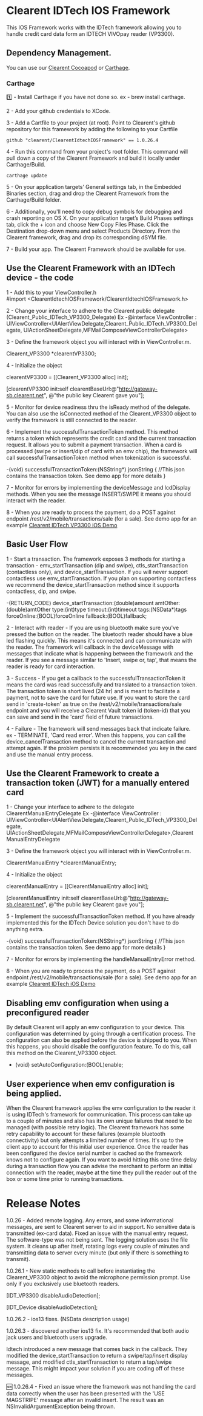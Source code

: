 # Clearent IDTech IOS Framework

This IOS Framework works with the IDTech framework allowing you to handle credit card data form an IDTECH VIVOpay reader (VP3300).

## Dependency Management.

You can use our [Clearent Cocoapod](https://github.com/clearent/CocoaPods) or [Carthage](https://github.com/Carthage/Carthage).

### Carthage ###

:one: - Install Carthage if you have not done so. ex - brew install carthage.

2 - Add your github credentials to XCode.

3 - Add a Cartfile to your project (at root). Point to Clearent's github repository for this framework by adding the following to your Cartfile

    github "clearent/ClearentIdtechIOSFramework" == 1.0.26.4

4 - Run this command from your project's root folder. This command will pull down a copy of the Clearent Framework and build it locally under Carthage/Build.

    carthage update

5 - On your application targets’ General settings tab, in the Embedded Binaries section, drag and drop the Clearent Framework from the Carthage/Build folder.

6 - Additionally, you'll need to copy debug symbols for debugging and crash reporting on OS X.
    On your application target’s Build Phases settings tab, click the + icon and choose New Copy Files Phase.
    Click the Destination drop-down menu and select Products Directory.
    From the Clearent framework, drag and drop its corresponding dSYM file.

7 - Build your app. The Clearent Framework should be available for use.

## Use the Clearent Framework with an IDTech device - the code

1 - Add this to your ViewController.h  
#import <ClearentIdtechIOSFramework/ClearentIdtechIOSFramework.h>

2 - Change your interface to adhere to the Clearent public delegate (Clearent_Public_IDTech_VP3300_Delegate)
Ex -@interface ViewController : UIViewController<UIAlertViewDelegate,Clearent_Public_IDTech_VP3300_Delegate, UIActionSheetDelegate,MFMailComposeViewControllerDelegate>

3 - Define the framework object you will interact with in ViewController.m.

Clearent_VP3300 *clearentVP3300;

4 - Initialize the object

clearentVP3300 = [[Clearent_VP3300 alloc]  init];

[clearentVP3300 init:self clearentBaseUrl:@"http://gateway-sb.clearent.net", @"the public key Clearent gave you"];

5 - Monitor for device readiness thru the isReady method of the delegate. You can also use the isConnected method of the Clearent_VP3300 object to verify the framework is still connected to the reader.

6 - Implement the successfulTransactionToken method. This method returns a token which represents the credit card and the current transaction request. It allows you to submit a payment transaction.
When a card is processed (swipe or insert/dip of card with an emv chip), the framework will call successfulTransactionToken method when tokenization is successful.

-(void) successfulTransactionToken:(NSString*) jsonString {
  //This json contains the transaction token. See demo app for more details
}

7 - Monitor for errors by implementing the deviceMessage and lcdDisplay methods. When you see the message INSERT/SWIPE it means
you should interact with the reader.

8 - When you are ready to process the payment, do a POST against endpoint /rest/v2/mobile/transactions/sale (for a sale). See demo app for an example [Clearent IDTech VP3300 iOS Demo](https://github.com/clearent/IDTech_VP3300_Demo)

## Basic User Flow

1 - Start a transaction. The framework exposes 3 methods for starting a transaction - emv_startTransaction (dip and swipe), ctls_startTransaction (contactless only), and device_startTransaction. If you will never support contactless use emv_startTransaction. If you plan on supporting contactless we recommend the device_startTransaction method since it supports contactless, dip, and swipe.

-(RETURN_CODE) device_startTransaction:(double)amount amtOther:(double)amtOther type:(int)type timeout:(int)timeout tags:(NSData*)tags forceOnline:(BOOL)forceOnline  fallback:(BOOL)fallback;

2 - Interact with reader - If you are using bluetooth make sure you've pressed the button on the reader. The bluetooth reader should have a blue led flashing quickly. This means it's connected and can communicate with the reader. The framework will callback in the deviceMessage with messages that indicate what is happening between the framework and the reader. If you see a message similar to 'Insert, swipe or, tap', that means the reader is ready for card interaction.

3 - Success - If you get a callback to the successfulTransactionToken it means the card was read successfully and translated to a transaction token. The transaction token is short lived (24 hr) and is meant to facilitate a payment, not to save the card for future use. If you want to store the card send in 'create-token' as true on the /rest/v2/mobile/transactions/sale endpoint and you will receive a Clearent Vault token id (token-id) that you can save and send in the 'card' field of future transactions.

4 - Failure - The framework will send messages back that indicate failure. ex - TERMINATE, 'Card read error'. When this happens, you can call the device_cancelTransaction method to cancel the current transaction and attempt again. If the problem persists it is recommended you key in the card and use the manual entry process.

## Use the Clearent Framework to create a transaction token (JWT) for a manually entered card

1 - Change your interface to adhere to the delegate ClearentManualEntryDelegate
Ex -@interface ViewController : UIViewController<UIAlertViewDelegate,Clearent_Public_IDTech_VP3300_Delegate, UIActionSheetDelegate,MFMailComposeViewControllerDelegate>,ClearentManualEntryDelegate

3 - Define the framework object you will interact with in ViewController.m.

ClearentManualEntry *clearentManualEntry;

4 - Initialize the object

clearentManualEntry = [[ClearentManualEntry alloc]  init];

[clearentManualEntry init:self clearentBaseUrl:@"http://gateway-sb.clearent.net", @"the public key Clearent gave you"];

5 - Implement the successfulTransactionToken method. If you have already implemented this for the IDTech Device solution you don't have to do anything extra.

-(void) successfulTransactionToken:(NSString*) jsonString {
  //This json contains the transaction token. See demo app for more details
}

7 - Monitor for errors by implementing the handleManualEntryError method.

8 - When you are ready to process the payment, do a POST against endpoint /rest/v2/mobile/transactions/sale (for a sale). See demo app for an example [Clearent IDTech iOS Demo](https://github.com/clearent/IDTech_VP3300_Demo)

## Disabling emv configuration when using a preconfigured reader

By default Clearent will apply an emv configuration to your device. This configuration was determined by going through a certification process. The configuration can also be applied before the device is shipped to you. When this happens, you should disable the configuration feature. To do this, call this method on the Clearent_VP3300 object.

- (void) setAutoConfiguration:(BOOL)enable;

## User experience when emv configuration is being applied.

When the Clearent framework applies the emv configuration to the reader it is using IDTech's framework for communication. This process can take up to a couple of minutes and also has its own unique failures that need to be managed (with possible retry logic). The Clearent framework has some retry capability to account for these failures (example bluetooth connectivity) but only attempts a limited number of times. It's up to the client app to account for this initial user experience. Once the reader has been configured the device serial number is cached so the framework knows not to configure again. If you want to avoid hitting this one time delay during a transaction flow you can advise the merchant to perform an initial connection with the reader, maybe at the time they pull the reader out of the box or some time prior to running transactions.


# Release Notes

1.0.26 - Added remote logging. Any errors, and some informational messages, are sent to Clearent server to aid in support. No sensitive data is transmitted (ex-card data). Fixed an issue with the manual entry request. The software-type was not being sent. The logging solution uses the file system. It cleans up after itself, rotating logs every couple of minutes and transmitting data to server every minute (but only if there is something to transmit).

1.0.26.1 - New static methods to call before instantiating the Clearent_VP3300 object to avoid the microphone permission prompt. Use only if you exclusively use bluetooth readers.

[IDT_VP3300 disableAudioDetection];

[IDT_Device disableAudioDetection];

1.0.26.2 - ios13 fixes. (NSData description usage)

1.0.26.3 - discovered another ios13 fix. It's recommended that both audio jack users and bluetooth users upgrade.

Idtech introduced a new message that comes back in the callback. They modified the device_startTransaction to return a swipe/tap/insert display message, and modified ctls_startTransaction to return a tap/swipe message. This might impact your solution if you are coding off of these messages.

:new: 1.0.26.4 - Fixed an issue where the framework was not handling the card data correctly when the user has been presented with the 'USE MAGSTRIPE' message after an invalid insert. The result was an NSInvalidArgumentException being thrown.
